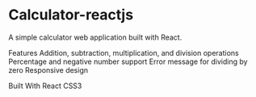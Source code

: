 # Calculator-reactjs

A simple calculator web application built with React.



Features
Addition, subtraction, multiplication, and division operations
Percentage and negative number support
Error message for dividing by zero
Responsive design

Built With
React
CSS3

